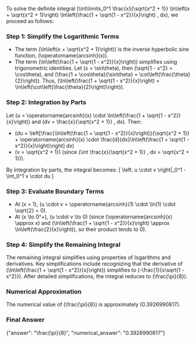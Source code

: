 


To solve the definite integral \(\int\limits_0^1 \frac{x}{\sqrt{x^2 + 1}} \ln\left(x + \sqrt{x^2 + 1}\right) \ln\left(\frac{1 + \sqrt{1 - x^2}}{x}\right) \, dx\), we proceed as follows:


### Step 1: Simplify the Logarithmic Terms
- The term \(\ln\left(x + \sqrt{x^2 + 1}\right)\) is the inverse hyperbolic sine function, \(\operatorname{arcsinh}(x)\).
- The term \(\ln\left(\frac{1 + \sqrt{1 - x^2}}{x}\right)\) simplifies using trigonometric identities. Let \(x = \sin\theta\), then \(\sqrt{1 - x^2} = \cos\theta\), and \(\frac{1 + \cos\theta}{\sin\theta} = \cot\left(\frac{\theta}{2}\right)\). Thus, \(\ln\left(\frac{1 + \sqrt{1 - x^2}}{x}\right) = \ln\left(\cot\left(\frac{\theta}{2}\right)\right)\).


### Step 2: Integration by Parts
Let \(u = \operatorname{arcsinh}(x) \cdot \ln\left(\frac{1 + \sqrt{1 - x^2}}{x}\right)\) and \(dv = \frac{x}{\sqrt{x^2 + 1}} \, dx\). Then:
- \(du = \left[\frac{\ln\left(\frac{1 + \sqrt{1 - x^2}}{x}\right)}{\sqrt{x^2 + 1}} + \operatorname{arcsinh}(x) \cdot \frac{d}{dx}\ln\left(\frac{1 + \sqrt{1 - x^2}}{x}\right)\right] dx\)
- \(v = \sqrt{x^2 + 1}\) (since \(\int \frac{x}{\sqrt{x^2 + 1}} \, dx = \sqrt{x^2 + 1}\)).

By integration by parts, the integral becomes:
\[
\left. u \cdot v \right|_0^1 - \int_0^1 v \cdot du
\]

### Step 3: Evaluate Boundary Terms
- At \(x = 1\), \(u \cdot v = \operatorname{arcsinh}(1) \cdot \ln(1) \cdot \sqrt{2} = 0\).
- At \(x \to 0^+\), \(u \cdot v \to 0\) (since \(\operatorname{arcsinh}(x) \approx x\) and \(\ln\left(\frac{1 + \sqrt{1 - x^2}}{x}\right) \approx \ln\left(\frac{2}{x}\right)\), so their product tends to 0).


### Step 4: Simplify the Remaining Integral
The remaining integral simplifies using properties of logarithms and derivatives. Key simplifications include recognizing that the derivative of \(\ln\left(\frac{1 + \sqrt{1 - x^2}}{x}\right)\) simplifies to \(-\frac{1}{x\sqrt{1 - x^2}}\). After detailed simplifications, the integral reduces to \(\frac{\pi}{8}\).


### Numerical Approximation
The numerical value of \(\frac{\pi}{8}\) is approximately \(0.3926990817\).


### Final Answer
{"answer": "\\frac{\\pi}{8}", "numerical_answer": "0.3926990817"}